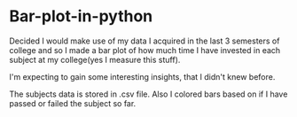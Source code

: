 # Bar-plot-in-python

Decided I would make use of my data I acquired in the last 3 semesters of college and
so I made a bar plot of how much time I have invested in each subject at my college(yes I measure this stuff).

I'm expecting to gain some interesting insights, that I didn't knew before. 

The subjects data is stored in .csv file.
Also I colored bars based on if I have passed or failed the subject so far.




